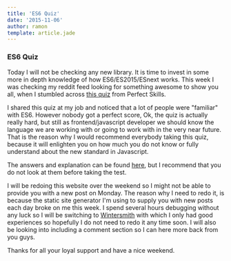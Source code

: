 ```yaml
---
title: 'ES6 Quiz'
date: '2015-11-06'
author: ramon
template: article.jade
---
```


### ES6 Quiz
Today I will not be checking any new library. It is time to invest in some more in depth knowledge of how ES6/ES2015/ESnext works. This week I was checking my reddit feed looking for something awesome to show you all, when I stumbled across [this quiz](http://perfectionkills.com/javascript-quiz-es6/?utm_source=javascriptweekly&utm_medium=email) from Perfect Skills.

I shared this quiz at my job and noticed that a lot of people were "familiar" with ES6. However nobody got a perfect score, Ok, the quiz is actually really hard, but still as frontend/javascript developer we should know the language we are working with or going to work with in the very near future. That is the reason why I would recommend everybody taking this quiz, because it will enlighten you on how much you do not know or fully understand about the new standard in Javascript.

The answers and explanation can be found [here](https://gist.github.com/DmitrySoshnikov/3928607cb8fdba42e712), but I recommend that you do not look at them before taking the test.

I will be redoing this website over the weekend so I might not be able to provide you with a new post on Monday. The reason why I need to redo it, is because the static site generator I'm using to supply you with new posts each day broke on me this week. I spend several hours debugging without any luck so I will be switching to [Wintersmith](https://github.com/jnordberg/wintersmith) with which I only had good experiences so hopefully I do not need to redo it any time soon. I will also be looking into including a comment section so I can here more back from you guys.

Thanks for all your loyal support and have a nice weekend.
